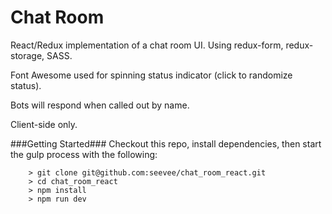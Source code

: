 # Chat Room

React/Redux implementation of a chat room UI. Using redux-form, redux-storage, SASS.

Font Awesome used for spinning status indicator (click to randomize status).

Bots will respond when called out by name.


Client-side only.

###Getting Started###
Checkout this repo, install dependencies, then start the gulp process with the following:

```
	> git clone git@github.com:seevee/chat_room_react.git
	> cd chat_room_react
	> npm install
	> npm run dev
```
